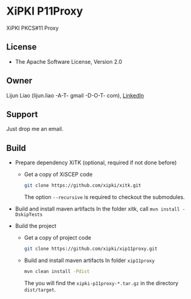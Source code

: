 # XiPKI P11Proxy
XiPKI PKCS#11 Proxy

## License
* The Apache Software License, Version 2.0

## Owner
Lijun Liao (lijun.liao -A-T- gmail -D-O-T- com), [LinkedIn](https://www.linkedin.com/in/lijun-liao-644696b8)

## Support
Just drop me an email.

## Build

- Prepare dependency XiTK (optional, required if not done before)

  - Get a copy of XiSCEP code
    ```sh
    git clone https://github.com/xipki/xitk.git
    ```
    The option `--recursive` is required to checkout the submodules.
<!---
  - Switch to the tag v2.3.0 (TODO)  
    `git checkout v2.3.0`
-->
  - Build and install maven artifacts
    In the folder xitk, call `mvn install -DskipTests`

- Build the project

  - Get a copy of project code
    ```sh
    git clone https://github.com/xipki/xip11proxy.git
    ```

  - Build and install maven artifacts
    In folder `xip11proxy`
    ```sh
    mvn clean install -Pdist
    ```
    The you will find the `xipki-p11proxy-*.tar.gz` in the directory `dist/target`.


